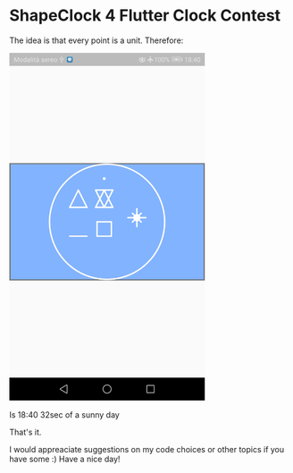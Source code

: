 # ShapeClock 4 Flutter Clock Contest

The idea is that every point is a unit.
Therefore:

<img src='/ss_shape_clock.jpg' width='350'>

Is 18:40 32sec of a sunny day

That's it.

I would appreaciate suggestions on my code choices or other topics if you have some :)
Have a nice day!

